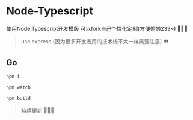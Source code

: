 # Node-Typescript

使用Node,Typescript开发模版 可以fork自己个性化定制(方便偷懒233~) 🤗🤗🤗

> use express (因为很多开发者用的技术栈不太一样需要注意) ❗❗❗

## Go
``` bash
npm i

npm watch

npm build
```


> 持续更新 💖💖💖